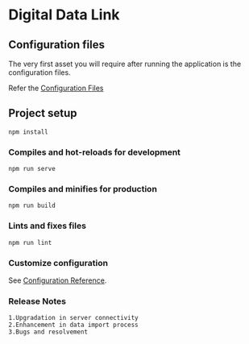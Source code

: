 # Digital Data Link
## Configuration files

The very first asset you will require after running the application is the configuration files.

Refer the [Configuration Files](https://duretechnology-my.sharepoint.com/:u:/g/personal/dure_central_duretechnologies_com/EQVfi2b_GU5Ev6NrvcBy4CkBIj3ulTvT0_jNlsaNLZzLig?e=gOuXG9) 
## Project setup
```
npm install
```

### Compiles and hot-reloads for development
```
npm run serve
```

### Compiles and minifies for production
```
npm run build
```

### Lints and fixes files
```
npm run lint
```

### Customize configuration
See [Configuration Reference](https://cli.vuejs.org/config/).

### Release Notes
```
1.Upgradation in server connectivity
2.Enhancement in data import process
3.Bugs and resolvement
```
